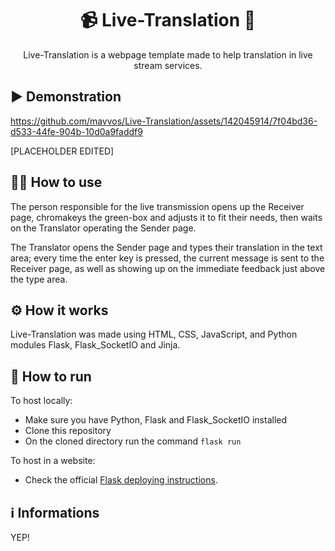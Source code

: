 <div align="center">
  <h1>📹 Live-Translation 🔴</h1>
  <p text-align="justify">Live-Translation is a webpage template made to help translation in live stream services.</p>
</div>

## ▶️ Demonstration
https://github.com/mavvos/Live-Translation/assets/142045914/7f04bd36-d533-44fe-904b-10d0a9faddf9



[PLACEHOLDER EDITED]

## 👨‍🏫 How to use
The person responsible for the live transmission opens up the Receiver page, chromakeys the green-box and adjusts it to fit their needs, then waits on the Translator operating the Sender page.

The Translator opens the Sender page and types their translation in the text area; every time the enter key is pressed, the current message is sent to the Receiver page, as well as showing up on the immediate feedback just above the type area.

## ⚙ How it works
Live-Translation was made using HTML, CSS, JavaScript,
and Python modules Flask, Flask_SocketIO and Jinja.

## 🏃 How to run
To host locally:
- Make sure you have Python, Flask and Flask_SocketIO installed
- Clone this repository
- On the cloned directory run the command ```flask run```

To host in a website:
- Check the official <a href="https://flask.palletsprojects.com/en/3.0.x/deploying/">Flask deploying instructions</a>.

## ℹ️ Informations
YEP!
